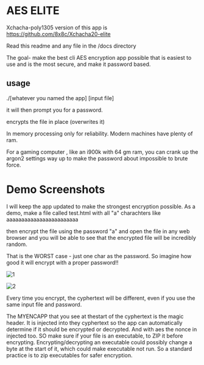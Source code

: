 
# AES ELITE

Xchacha-poly1305 version of this app is https://github.com/8x8c/Xchacha20-elite






Read this readme and any file in the /docs directory

The goal- make the best cli AES encryption app possible that is easiest to use and is the most secure, and make it password based. 

## usage

./[whatever you named the app] [input file]

it will then prompt you for a password. 

encrypts the file in place (overwrites it) 

In memory processing only for reliability. Modern machines have plenty of ram. 

For a gaming computer , like an i900k with 64 gm ram, you can crank up the argon2 settings way up to make the
password about impossible to brute force. 



# Demo Screenshots
I will keep the app updated to make the strongest encryption possible. As a demo, make a file called test.html with all "a" charachters like aaaaaaaaaaaaaaaaaaaaaaaa  

then encrypt the file using the password "a"  and open the file in any web browser  and you will be able to see that the  encrypted file will be incredibly random. 

That is the WORST case - just one char as the password. So imagine how good it will encrypt with a proper password!! 


![1](https://github.com/user-attachments/assets/6810c573-7c80-4234-839e-9c02265ab6e9)

![2](https://github.com/user-attachments/assets/5e787c1b-585d-4036-a009-0aa476fb5da2)

Every time you encrypt, the cyphertext will be different, even if you use the same input file and password. 


The MYENCAPP that you see at thestart of the cyphertext is the magic header. It is injected into they cyphertext so the app can automatically determine if it should be
encrypted or decrypted. And with aes the nonce in injected too. SO make sure if your file is an executable, to ZIP it before encrypting. Encrypting/decrypting an executable could possibly change a byte at the start of it, which could make executable not run. So a standard practice is to zip executables for safer encryption. 

